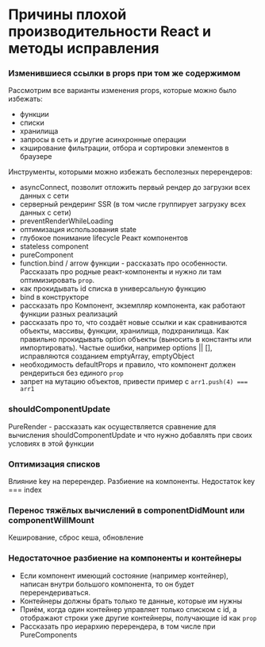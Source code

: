 # Причины плохой производительности React и методы исправления

### Изменившиеся ссылки в props при том же содержимом
Рассмотрим все варианты изменения props, которые можно было избежать:
- функции
- списки
- хранилища
- запросы в сеть и другие асинхронные операции
- кэширование фильтрации, отбора и сортировки элементов в браузере

Инструменты, которыми можно избежать бесполезных перерендеров:
- asyncConnect, позволит отложить первый рендер до загрузки всех данных с сети
- серверный рендеринг SSR (в том числе группирует загрузку всех данных с сети)
- preventRenderWhileLoading
- оптимизация использования state
- глубокое понимание lifecycle Реакт компонентов
- stateless component
- pureComponent
- function.bind / arrow функции - рассказать про особенности. Рассказать про родные реакт-компоненты и нужно ли там оптимизировать `prop`.
- как прокидывать id списка в универсальную функцию
- bind в конструкторе
- рассказать про Компонент, экземпляр компонента, как работают функции разных реализаций
- рассказать про то, что создаёт новые ссылки и как сравниваются объекты, массивы, функции, хранилища, подхранилища. Как правильно прокидывать option объекты (выносить в константы или импортировать). Частые ошибки, например options || [], исправляются созданием emptyArray, emptyObject
- необходимость defaultProps и правило, что компонент должен рендериться без единого `prop`
- запрет на мутацию объектов, привести пример с `arr1.push(4) === arr1`

### shouldComponentUpdate
PureRender - рассказать как осуществляется сравнение для вычисления shouldComponentUpdate и что нужно добавлять при своих условиях в этой функции

### Оптимизация списков
Влияние key на перерендер. Разбиение на компоненты. Недостаток key === index

### Перенос тяжёлых вычислений в componentDidMount или componentWillMount
Кеширование, сброс кеша, обновление

### Недостаточное разбиение на компоненты и контейнеры
- Если компонент имеющий состояние (например контейнер), написан внутри большого компонента, то он будет перерендериваться. 
- Контейнеры должны брать только те данные, которые им нужны
- Приём, когда один контейнер управляет только списком с id, а отображают строки уже другие контейнеры, получающие id как `prop`
- Рассказать про иерархию перерендера, в том числе при PureComponents

